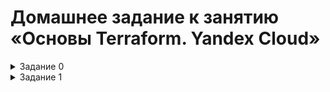 # Домашнее задание к занятию «Основы Terraform. Yandex Cloud»

<details><summary>Задание 0</summary>


   Ознакомился с документацией к security-groups в Yandex Cloud.

</details>


<details><summary>Задание 1</summary>


   Ознакомился с документацией к security-groups в Yandex Cloud.

   1. Изучил файл variables.tf и переменные описанные в нем.
   2. Создал сервисный аккаунт **terraform** с ролью **editor**, создал авторизованный ключ и скачал файл **service_account_key_file.json**.
   3. Сгенерировал новый ssh-ключ и поместил его в качестве дефолтного для переменной **vms_ssh_root_key**.
   4. Инициализирал проект, выполнил код обнаружил синтаксическую ошибку: значение параметра **platform_id** было написано ошибочно через букву **"t"**; также версия платформы была недоступна в моей зоне. После исправления указанных ошибок, код выполнился и в облаке была создана ВМ с заданными параметрами
   5. Подключился к созданной ВМ по SSH используюя имя пользователя **ubuntu**, публичный ip-адрес и ранее сгенерированный ssh-ключ. Команда curl ifconfig.me вернула публичный ip-адрес ВМ.

      <details><summary>Созданная ВМ в облаке</summary>
         ![](https://github.com/Granit16/terraform-hw-02/blob/main/screenshots/screen1_6_1.png)
      </details>
      <details><summary>Вывод команды **curl** в консоле</summary>
         ![](https://github.com/Granit16/terraform-hw-02/blob/main/screenshots/screen1_6_2.png)
      </details>
   
      ![](https://github.com/Granit16/terraform-hw-02/blob/main/screenshots/screen1_6_2.png)
   6. Использование парметров **preemptible = true** и **core_fraction=5** позволяет сэкномить бюджет во время обучения.

</details>
